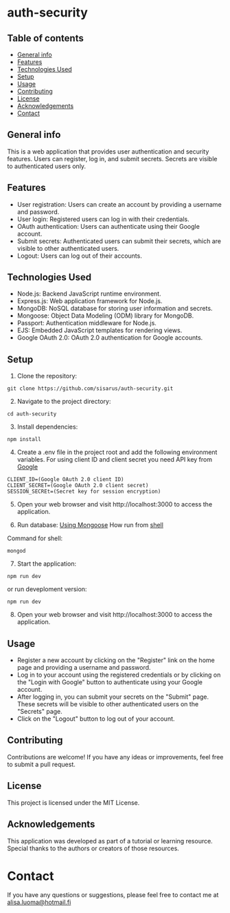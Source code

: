 # auth-security

## Table of contents
* [General info](#general-info)
* [Features](#features)
* [Technologies Used](#technologies-used)
* [Setup](#setup)
* [Usage](#Usage)
* [Contributing](#contributing)
* [License](#license)
* [Acknowledgements](#acknowledgements)
* [Contact](#contact)

## General info

This is a web application that provides user authentication and security features. Users can register, log in, and submit secrets. Secrets are visible to authenticated users only.

## Features

* User registration: Users can create an account by providing a username and password.
* User login: Registered users can log in with their credentials.
* OAuth authentication: Users can authenticate using their Google account.
* Submit secrets: Authenticated users can submit their secrets, which are visible to other authenticated users.
* Logout: Users can log out of their accounts.

## Technologies Used

* Node.js: Backend JavaScript runtime environment.
* Express.js: Web application framework for Node.js.
* MongoDB: NoSQL database for storing user information and secrets.
* Mongoose: Object Data Modeling (ODM) library for MongoDB.
* Passport: Authentication middleware for Node.js.
* EJS: Embedded JavaScript templates for rendering views.
* Google OAuth 2.0: OAuth 2.0 authentication for Google accounts.
<!-- * [bcrypt](https://www.npmjs.com/package/bcrypt) -->

## Setup

1. Clone the repository:

```
git clone https://github.com/sisarus/auth-security.git
```
2. Navigate to the project directory:
```
cd auth-security
```
3. Install dependencies: 
```
npm install
```

4. Create a .env file in the project root and add the following environment variables. For using client ID and client secret you need API key from [Google](https://console.cloud.google.com/apis/dashboard?project=secret-386912)
```
CLIENT_ID=(Google OAuth 2.0 client ID)
CLIENT_SECRET=(Google OAuth 2.0 client secret)
SESSION_SECREt=(Secret key for session encryption)
```

5. Open your web browser and visit http://localhost:3000 to access the application.

6. Run database: 
[Using Mongoose](https://www.mongodb.com/try/download/community) How run from [shell](https://www.mongodb.com/docs/mongodb-shell/?_ga=2.189154979.982079961.1683104589-1260333011.1683100294)

Command for shell:
```
mongod
```

7. Start the application:
```
npm run dev
```
or run deveploment version:
```
npm run dev
```

8. Open your web browser and visit http://localhost:3000 to access the application.


## Usage
* Register a new account by clicking on the "Register" link on the home page and providing a username and password.
* Log in to your account using the registered credentials or by clicking on the "Login with Google" button to authenticate using your Google account.
* After logging in, you can submit your secrets on the "Submit" page. These secrets will be visible to other authenticated users on the "Secrets" page.
* Click on the "Logout" button to log out of your account.

## Contributing
Contributions are welcome! If you have any ideas or improvements, feel free to submit a pull request.

## License
This project is licensed under the MIT License.

## Acknowledgements
This application was developed as part of a tutorial or learning resource. Special thanks to the authors or creators of those resources.

# Contact
If you have any questions or suggestions, please feel free to contact me at alisa.luoma@hotmail.fi




<!--complete / no longer being worked on. If you are no longer working on it, provide reasons why. -->

<!-- ## Start new project

npm init -y 

### Installed packages use later
```
npm i express ejs body-parser

npm mongoose

npm i mongoose-encryption

npm i dotenv
```

for Hashing
```
npm i md5
``` -->
